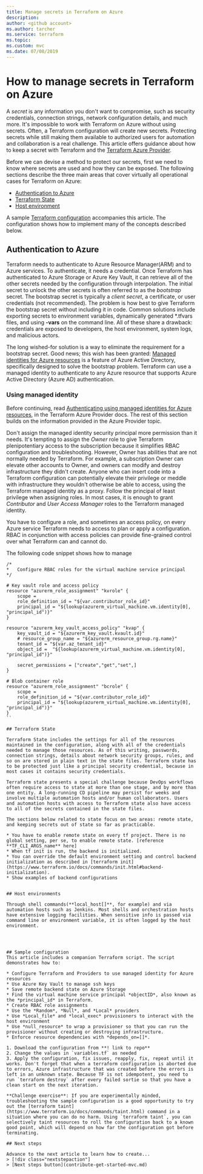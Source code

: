 ```yaml
---
title: Manage secrets in Terraform on Azure
description: 
author: <github account>
ms.author: tarcher
ms.service: terraform
ms.topic: 
ms.custom: mvc
ms.date: 07/08/2019
---
```


# How to manage secrets in Terraform on Azure

A *secret* is any information you don't want to compromise, such as security credentials, connection strings, network configuration details, and much more. It's impossible to work with Terraform on Azure without using secrets. Often, a Terraform configuration will create new secrets. Protecting secrets while still making them available to authorized users for automation and collaboration is a real challenge. This article offers guidance about how to keep a secret with Terraform and the [Terraform Azure Provider](https://www.terraform.io/docs/providers/azurerm/).

Before we can devise a method to protect our secrets, first we need to know where secrets are used and how they can be exposed. The following sections describe the three main areas that cover virtually all operational cases for Terraform on Azure:

* [Authentication to Azure](#authentication-to-azure) 
* [Terraform State](#terraform-state)
* [Host environment](#host-environment)

A sample [Terraform configuration](#sample-configuration) accompanies this article. The configuration shows how to implement many of the concepts described below.

## Authentication to Azure

Terraform needs to authenticate to Azure Resource Manager(ARM) and to Azure services. To authenticate, it needs a credential. Once Terraform has authenticated to Azure Storage or Azure Key Vault, it can retrieve all of the other secrets needed by the configuration through interpolation. The initial secret to unlock the other secrets is often referred to as the *bootstrap* secret. The bootstrap secret is typically a *client secret*, a certificate, or user credentials (not recommended). The problem is how best to give Terraform the bootstrap secret without including it in code. Common solutions include  exporting secrets to environment variables, dynamically generated *.tfvars files, and using **-vars** on the command line. All of these share a drawback: credentials are exposed to developers, the host environment, system logs, and malicious actors.

The long wished-for solution is a way to eliminate the requirement for a bootstrap secret. Good news; this wish has been granted: [Managed identities for Azure resources](https://docs.microsoft.com/azure/active-directory/managed-identities-azure-resources/) is a feature of Azure Active Directory, specifically designed to solve the bootstrap problem. Terraform can use a managed identity to authenticate to any Azure resource that supports Azure Active Directory (Azure AD) authentication.

### Using managed identity

Before continuing, read [Authenticating using managed identities for Azure resources](https://www.terraform.io/docs/providers/azurerm/auth/managed_service_identity.html), in the Terraform Azure Provider docs. The rest of this section builds on the information provided in the Azure Provider topic.

Don't assign the managed identity security principal more permission than it needs. It's tempting to assign the *Owner* role to give Terraform plenipotentiary access to the subscription because it simplifies RBAC configuration and troubleshooting. However, Owner has abilities that are not normally needed by Terraform. For example, a subscription Owner can elevate other accounts to Owner, and owners can modify and destroy infrastructure they didn't create. Anyone who can insert code into a Terraform configuration can potentially elevate their privilege or meddle with infrastructure they wouldn't otherwise be able to access, using the Terraform managed identity as a proxy. Follow the principal of least privilege when assigning roles. In most cases, it is enough to grant *Contributor* and *User Access Manager* roles to the Terraform managed identity.

You have to configure a role, and sometimes an access policy, on every Azure service Terraform needs to access to plan or apply a configuration. RBAC in conjunction with access policies can provide fine-grained control over what Terraform can and cannot do. 

The following code snippet shows how to manage 
```hcl
/*
*   Configure RBAC roles for the virtual machine service principal
*/

# Key vault role and access policy
resource "azurerm_role_assignment" "kvrole" {
    scope = 
    role_definition_id = "${var.contributor_role_id}"
    principal_id = "${lookup(azurerm_virtual_machine.vm.identity[0], "principal_id")}"
}

resource "azurerm_key_vault_access_policy" "kvap" {
    key_vault_id = "${azurerm_key_vault.kvault.id}"
    # resource_group_name = "${azurerm_resource_group.rg.name}"
    tenant_id = "${var.az_tenant_id}"
    object_id =  "${lookup(azurerm_virtual_machine.vm.identity[0], "principal_id")}"       
    
    secret_permissions = ["create","get","set",]
}

# Blob container role
resource "azurerm_role_assignment" "bcrole" {
    scope = 
    role_definition_id = "${var.contributor_role_id}"
    principal_id = "${lookup(azurerm_virtual_machine.vm.identity[0], "principal_id")}"
}
``

## Terraform State

Terraform State includes the settings for all of the resources maintained in the configuration, along with all of the credentials needed to manage those resources. As of this writing, passwords, connection strings, details about network security groups, rules, and so on are stored in plain text in the state files. Terraform state has to be protected just like a principal security credential, because in most cases it contains security credentials. 

Terraform state presents a special challenge because DevOps workflows often require access to state at more than one stage, and by more than one entity. A long-running CD pipeline may persist for weeks and involve multiple automation hosts and/or human collaborators. Users and automation hosts with access to Terraform state also have access to all of the secrets contained in the state files. 

The sections below related to state focus on two areas: remote state, and keeping secrets out of state so far as practicable. 

* You have to enable remote state on every tf project. There is no global setting, per se, to enable remote state. [reference **TF_CLI_ARGS_name** here]
* When tf init is run, the backend is initialized. 
* You can override the default environment setting and control backend initialization as described in [terraform init](https://www.terraform.io/docs/commands/init.html#backend-initialization). 
* Show examples of backend configurations


## Host environments

Through shell commands(**local_host[]**, for example) and via automation hosts such as Jenkins. Most shells and orchestration hosts have extensive logging facilities. When sensitive info is passed via command line or environment variable, it is often logged by the host environment. 




## Sample configuration
This article includes a companion Terraform script. The script demonstrates how to: 

* Configure Terraform and Providers to use managed identity for Azure resources
* Use Azure Key Vault to manage ssh keys
* Save remote backend state on Azure Storage
* Find the virtual machine service principal *objectID*, also known as the *principal_id* in Terraform.
* Create RBAC role assignments
* Use the *Random*, *Null*, and *Local* providers 
* Use *Local_file* and *local_exec* provisioners to interact with the host environment
* Use *null_resource* to wrap a provisioner so that you can run the provisioner without creating or destroying infrastructure.
* Enforce resource dependencies with *depends_on=[]*.

1. Download the configuration from **! link to repo**
2. Change the values in `variables.tf` as needed 
3. Apply the configuration, fix issues, reapply, fix, repeat until it works. Don't forget that when a terraform configuration is aborted due to errors, Azure infrastructure that was created before the errors is left in an unknown state. Because TF is not idempotent, you need to run `terraform destroy` after every failed sortie so that you have a clean start on the next iteration. 

**Challenge exercise**: If you are experimentally minded, troubleshooting the sample configuration is a good opportunity to try out the [terraform taint](https://www.terraform.io/docs/commands/taint.html) command in a situation where you can do no harm. Using `terraform taint`, you can selectively taint resources to roll the configuration back to a known good point, which will depend on how far the configuration got before terminating. 

## Next steps

Advance to the next article to learn how to create...
> [!div class="nextstepaction"]
> [Next steps button](contribute-get-started-mvc.md)

